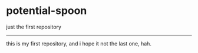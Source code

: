 # potential-spoon
just the first repository

-------------------------

this is my first repository, and i hope it not the last one, hah.

